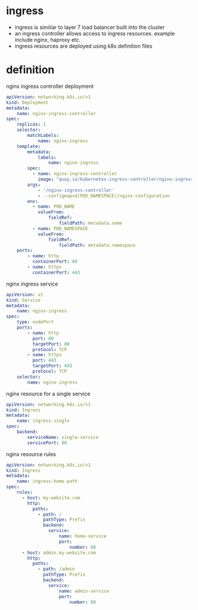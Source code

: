 # ingress
- ingress is similiar to layer 7 load balancer built into the cluster
- an ingress controller allows access to ingress resources. example include nginx, haproxy etc.
- ingress resources are deployed using k8s definition files

# definition
nginx ingress controller deployment
```yaml
apiVersion: networking.k8s.io/v1
kind: Deployment
metadata:
	name: nginx-ingress-controller
spec:
	replicas: 1
	selector:
		matchLabels:
			name: nginx-ingress
	template:
		metadata:
			labels:
				name: nginx-ingress
		spec:
		  - name: nginx-ingress-controller
			image: "quay.io/kubernetes-ingress-controller/nginx-ingress-controller:0.21.0"
		args:
			- '/nginx-ingress-controller'
			- --configmap=$(POD_NAMESPACE)/nginx-configuration
		env:
		  - name: POD_NAME
		    valueFrom:
				fieldRef: 
					fieldPath: metadata.name
		  - name: POD_NAMESPACE
		    valueFrom:
				fieldRef: 
					fieldPath: metadata.namespace
	ports:
		- name: http
		  containerPort: 80
		- name: https
		  containerPort: 443
```

nginx ingress service
```yaml
apiVersion: v1
kind: Service
metadata:
	name: nginx-ingress
spec:
	type: nodePort
	ports:
		- name: http
		  port: 80
		  targetPort: 80
		  protocol: TCP
		- name: https
		  port: 443
		  targetPort: 443
		  protocol: TCP
	selector:
		name: nginx-ingress
```

nginx resource for a single service
```yaml
apiVersion: networking.k8s.io/v1
kind: Ingress
metadata:
	name: ingress-single
spec:
	backend:
		serviceName: single-service
		servicePort: 80
```

nginx resource rules
```yaml
apiVersion: networking.k8s.io/v1
kind: Ingress
metadata:
	name: ingress-home-path
spec:
	rules:
	  - host: my-website.com
	    http:
		  paths:
		    - path: /
		      pathType: Prefix
			  backend:
				service:
					name: home-service
					port:
						number: 80
	  - host: admin.my-website.com
	    http:
		  paths:
			- path: /admin
		      pathType: Prefix
			  backend:
				service:
					name: admin-service
					port:
						number: 80
```